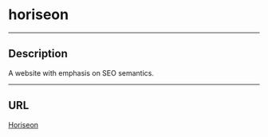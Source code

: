 # horiseon

---

## Description
A website with emphasis on SEO semantics.

---

## URL
[Horiseon](https://brhestir.github.io/horiseon/)